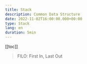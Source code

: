 ```yaml
---
title: Stack
description: Common Data Structure
date: 2022-11-02T16:00:00.000+00:00
type: Stack
lang: en
duration: 5min
---
```


[[toc]]

> FILO: First In, Last Out
